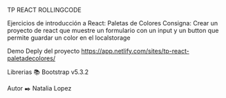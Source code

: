 TP REACT ROLLINGCODE

Ejercicios de introducción a React: Paletas de Colores
Consigna: Crear un proyecto de react que muestre un formulario con un input y un button que permite guardar un color en el localstorage


Demo Deply del proyecto https://app.netlify.com/sites/tp-react-paletadecolores/

Librerias 📚 Bootstrap v5.3.2

Autor ✒️ Natalia Lopez
